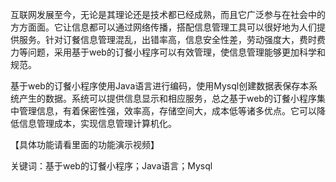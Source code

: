 互联网发展至今，无论是其理论还是技术都已经成熟，而且它广泛参与在社会中的方方面面。它让信息都可以通过网络传播，搭配信息管理工具可以很好地为人们提供服务。针对订餐信息管理混乱，出错率高，信息安全性差，劳动强度大，费时费力等问题，采用基于web的订餐小程序可以有效管理，使信息管理能够更加科学和规范。

基于web的订餐小程序使用Java语言进行编码，使用Mysql创建数据表保存本系统产生的数据。系统可以提供信息显示和相应服务，总之基于web的订餐小程序集中管理信息，有着保密性强，效率高，存储空间大，成本低等诸多优点。它可以降低信息管理成本，实现信息管理计算机化。

【具体功能请看里面的功能演示视频】

关键词：基于web的订餐小程序；Java语言；Mysql
